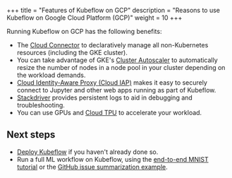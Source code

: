 +++
title = "Features of Kubeflow on GCP"
description = "Reasons to use Kubeflow on Google Cloud Platform (GCP)"
weight = 10
+++

Running Kubeflow on GCP has the following benefits:

* The
  [Cloud Connector](https://cloud.google.com/config-connector/docs) to
  declaratively manage all non-Kubernetes resources (including the GKE
  cluster).
* You can take advantage of GKE's
  [Cluster Autoscaler](https://cloud.google.com/kubernetes-engine/docs/concepts/cluster-autoscaler) 
  to automatically resize the number of nodes in a node pool in your cluster depending on the workload demands.
* [Cloud Identity-Aware Proxy (Cloud IAP)](https://cloud.google.com/iap/)
  makes it easy to securely connect to Jupyter and other
  web apps running as part of Kubeflow.
* [Stackdriver](https://cloud.google.com/logging/docs/) provides
  persistent logs to aid in debugging and troubleshooting.
* You can use GPUs and [Cloud TPU](https://cloud.google.com/tpu/) to
  accelerate your workload.

## Next steps

* [Deploy Kubeflow](/docs/gke/deploy/deploy-ui/) if you haven't already done so.
* Run a full ML workflow on Kubeflow, using the
  [end-to-end MNIST tutorial](/docs/gke/gcp-e2e/) or the
  [GitHub issue summarization
  example](https://github.com/kubeflow/examples/tree/master/github_issue_summarization).
